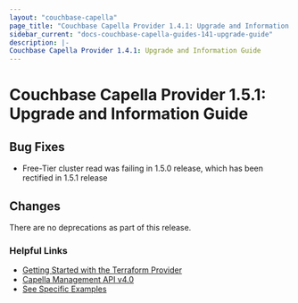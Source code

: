 ```yaml
---
layout: "couchbase-capella"
page_title: "Couchbase Capella Provider 1.4.1: Upgrade and Information Guide"
sidebar_current: "docs-couchbase-capella-guides-141-upgrade-guide"
description: |-
Couchbase Capella Provider 1.4.1: Upgrade and Information Guide
---
```



# Couchbase Capella Provider 1.5.1: Upgrade and Information Guide

## Bug Fixes

* Free-Tier cluster read was failing in 1.5.0 release, which has been rectified in 1.5.1 release

## Changes

There are no deprecations as part of this release.


### Helpful Links

- [Getting Started with the Terraform Provider](https://github.com/couchbasecloud/terraform-provider-couchbase-capella/blob/master/examples/getting_started)
- [Capella Management API v4.0](https://docs.couchbase.com/cloud/management-api-reference/index.html)
- [See Specific Examples](https://github.com/couchbasecloud/terraform-provider-couchbase-capella/blob/master/examples)